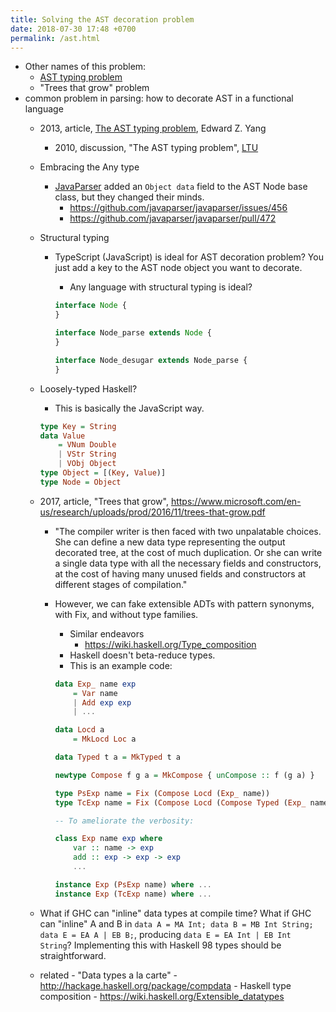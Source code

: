 ```yaml
---
title: Solving the AST decoration problem
date: 2018-07-30 17:48 +0700
permalink: /ast.html
---
```


- Other names of this problem:
    - [AST typing problem](https://www.reddit.com/r/haskell/comments/1f91w3/the_ast_typing_problem/)
    - "Trees that grow" problem
- common problem in parsing: how to decorate AST in a functional language
    - 2013, article, [The AST typing problem](http://blog.ezyang.com/2013/05/the-ast-typing-problem/), Edward Z. Yang
        - 2010, discussion, "The AST typing problem", [LTU](http://lambda-the-ultimate.org/node/4170)
    - Embracing the Any type
        - [JavaParser](http://javaparser.org/) added an `Object data` field to the AST Node base class, but they changed their minds.
            - https://github.com/javaparser/javaparser/issues/456
            - https://github.com/javaparser/javaparser/pull/472
    - Structural typing
        - TypeScript (JavaScript) is ideal for AST decoration problem?
        You just add a key to the AST node object you want to decorate.
            - Any language with structural typing is ideal?

            ```typescript
            interface Node {
            }

            interface Node_parse extends Node {
            }

            interface Node_desugar extends Node_parse {
            }
            ```

    - Loosely-typed Haskell?
        - This is basically the JavaScript way.

        ```haskell
        type Key = String
        data Value
            = VNum Double
            | VStr String
            | VObj Object
        type Object = [(Key, Value)]
        type Node = Object
        ```

    - 2017, article, "Trees that grow", https://www.microsoft.com/en-us/research/uploads/prod/2016/11/trees-that-grow.pdf
        - "The compiler writer is then faced with two unpalatable choices.
        She can define a new data type representing the output decorated tree, at the cost of much duplication.
        Or she can write a single data type with all the necessary fields and constructors, at the cost of having many unused fields and constructors at different stages of compilation."
        - However, we can fake extensible ADTs with pattern synonyms, with Fix, and without type families.
            - Similar endeavors
                - https://wiki.haskell.org/Type_composition
            - Haskell doesn't beta-reduce types.
            - This is an example code:

            ```haskell
            data Exp_ name exp
                = Var name
                | Add exp exp
                | ...

            data Locd a
                = MkLocd Loc a

            data Typed t a = MkTyped t a

            newtype Compose f g a = MkCompose { unCompose :: f (g a) }

            type PsExp name = Fix (Compose Locd (Exp_ name))
            type TcExp name = Fix (Compose Locd (Compose Typed (Exp_ name)))

            -- To ameliorate the verbosity:

            class Exp name exp where
                var :: name -> exp
                add :: exp -> exp -> exp
                ...

            instance Exp (PsExp name) where ...
            instance Exp (TcExp name) where ...
            ```

    - What if GHC can "inline" data types at compile time?
    What if GHC can "inline" A and B in `data A = MA Int; data B = MB Int String; data E = EA A | EB B;`,
    producing `data E = EA Int | EB Int String`?
    Implementing this with Haskell 98 types should be straightforward.
    - related
            - "Data types a la carte"
                - http://hackage.haskell.org/package/compdata
            - Haskell type composition
            - https://wiki.haskell.org/Extensible_datatypes
